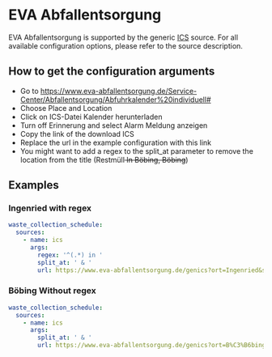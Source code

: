 # EVA Abfallentsorgung

EVA Abfallentsorgung is supported by the generic [ICS](/doc/source/ics.md) source. For all available configuration options, please refer to the source description.


## How to get the configuration arguments

- Go to https://www.eva-abfallentsorgung.de/Service-Center/Abfallentsorgung/Abfuhrkalender%20individuell#
- Choose Place and Location
- Click on ICS-Datei Kalender herunterladen
- Turn off Erinnerung and select Alarm Meldung anzeigen
- Copy the link of the download ICS
- Replace the url in the example configuration with this link
- You might want to add a regex to the split_at parameter to remove the location from the title (Restmüll<s> In Böbing, Böbing</s>)

## Examples

### Ingenried with regex

```yaml
waste_collection_schedule:
  sources:
    - name: ics
      args:
        regex: '^(.*) in '
        split_at: ' & '
        url: https://www.eva-abfallentsorgung.de/genics?ort=Ingenried&strasse=10477&strassenname=Ingenried&erinnerung=0&alarm=0&r=1&b=1&g=1&p=1&s=1
```
### Böbing Without regex

```yaml
waste_collection_schedule:
  sources:
    - name: ics
      args:
        split_at: ' & '
        url: https://www.eva-abfallentsorgung.de/genics?ort=B%C3%B6bing&strasse=10484&strassenname=B%C3%B6bing&erinnerung=0&alarm=0&r=1&b=1&g=1&p=1&s=1
```
